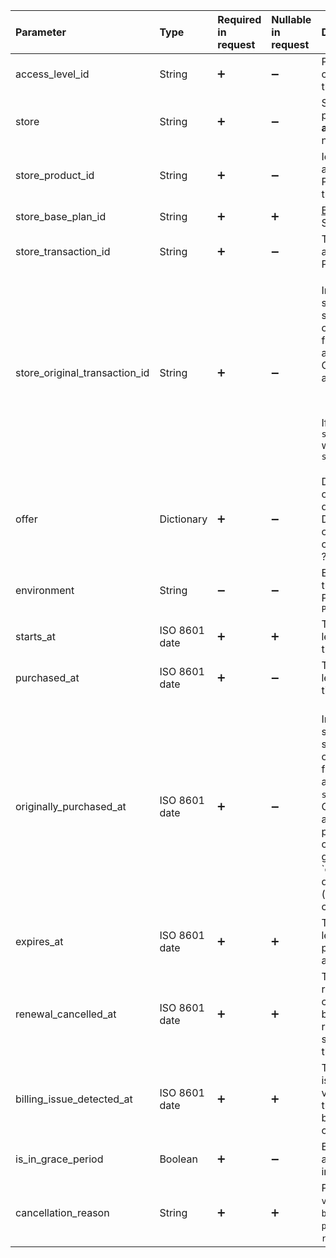 <!---AccessLevel.md --->

| Parameter                     | Type          | Required in request | Nullable in request | Description                                                  |
| :---------------------------- | :------------ | :------------------ | :------------------ | :----------------------------------------------------------- |
| access_level_id               | String        | :heavy_plus_sign:                 | :heavy_minus_sign:                   | Paid Access Level identifier configured by a developer in the Adapty Dashboard |
| store                         | String        | :heavy_plus_sign:                 | :heavy_minus_sign: | Store where the product was purchased. Possible values are: **app_store**, **play_store**, **stripe**, name of your [custom store](initial-custom) |
| store_product_id              | String        | :heavy_plus_sign:                 | :heavy_minus_sign: | Identifier of the product in the app store (App Store/Google Play/Stripe, etc.) that unlocked this access level |
| store_base_plan_id            | String        | :heavy_plus_sign:                 | :heavy_plus_sign:                 | [Base plan ID](https://support.google.com/googleplay/android-developer/answer/12154973) in the Google Play Store or [price ID](https://docs.stripe.com/products-prices/how-products-and-prices-work#what-is-a-price) in Stripe. |
| store_transaction_id          | String        | :heavy_plus_sign:                 | :heavy_minus_sign:                   | The ID of the transaction in the app store (App Store/Google Play/Stripe, etc.) |
| store_original_transaction_id | String        | :heavy_plus_sign: | :heavy_minus_sign: | <p>In case of prolonged subscriptions, a chain of subscriptions is generated. The original transaction i the very first transaction in this chain and the chain is linked by it. Other transactions in the chain are prolongations.</p><br /><p>If no prolongation, `store_original_transaction_id` will coincide with `store_transaction_id`</p> |
| offer                         | Dictionary | :heavy_plus_sign: | :heavy_minus_sign: | Dictionary where the keys are offer identifiers configured by a developer in the Adapty Dashboard. Values are Offer objects. Can be null if the customer has no access levels ??? |
| environment                   | String        | :heavy_minus_sign: | :heavy_minus_sign: | Environment of the transaction that provided the access level. Possible values: `Sandbox`, `Production` |
| starts_at                     | ISO 8601 date | :heavy_plus_sign:                 | :heavy_plus_sign:                 | The datetime when the access level will be active. May be in the future |
| purchased_at                  | ISO 8601 date | :heavy_plus_sign: | :heavy_minus_sign: | The datetime when the access level was purchased the latest time |
| originally_purchased_at       | ISO 8601 date | :heavy_plus_sign: | :heavy_minus_sign: | <br />In case of prolonged subscriptions, a chain of subscriptions is generated. The original transaction i the very first transaction in this chain and the chain is linked by its ID: `store_original_transaction_id`. Other transactions in the chain are prolongations. In case of prolonged subscriptions, a chain of subscriptions is generated. The `originally_purchased_at is the datetime when the very first (original) subscription in the chain was purchased. |
| expires_at                    | ISO 8601 date | :heavy_plus_sign:                 | :heavy_plus_sign:                 | The datetime when the access level will expire. It may be in the past and may be null for lifetime access |
| renewal_cancelled_at          | ISO 8601 date | :heavy_plus_sign:                 | :heavy_plus_sign:                 | The datetime when an auto-renewable subscription was cancelled. Subscription can still be active, it means that auto-renewal is turned off. It will be set to null if the user reactivates the subscription |
| billing_issue_detected_at     | ISO 8601 date | :heavy_plus_sign:                 | :heavy_plus_sign:                 | The datetime when a billing issue was detected and a vendor was not able to charge the card. Subscription can still be active. Will set to null if the charge is successful |
| is_in_grace_period            | Boolean       | :heavy_plus_sign:                 | :heavy_minus_sign:                   | Boolean indicating whether auto-renewable subscription is in the [grace period](https://developer.apple.com/news/?id=09122019c) |
| cancellation_reason           | String        | :heavy_plus_sign:                 | :heavy_plus_sign:                 | Possible values: `voluntarily_cancelled`, `billing_error`, `price_increase`, `product_was_not_available`, `refund`, `upgraded`, `unknown` |